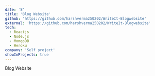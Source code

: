 ```yaml
---
date: '8'
title: 'Blog Website'
github: 'https://github.com/harshverma250202/WriteIt-Blogwebsite'
external: 'https://github.com/harshverma250202/WriteIt-Blogwebsite'
tech:
  - Reactjs
  - Node.js
  - MongoDB
  - Heroku
company: 'Self project'
showInProjects: true
---
```


Blog Website 
